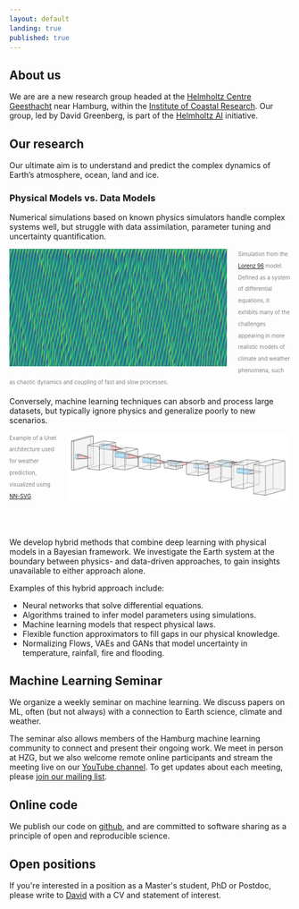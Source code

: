 ```yaml
---
layout: default
landing: true
published: true
---
```


## About us
We are are a new research group headed at the [Helmholtz Centre Geesthacht](https://www.hzg.de/index.php.en) near Hamburg, within the [Institute of Coastal Research](https://www.hzg.de/institutes_platforms/coastal_research/index.php.en). Our group, led by David Greenberg, is part of the [Helmholtz AI](https://www.helmholtz.ai/) initiative.

## Our research
Our ultimate aim is to understand and predict the complex dynamics of Earth’s atmosphere, ocean, land and ice.

### Physical Models vs. Data Models 
Numerical simulations based on known physics simulators handle complex systems well, but struggle with data assimilation, parameter tuning and uncertainty quantification.

<img align="left" src="L96.png" width="390" height="210" style="margin: 0px 20px 0px 0px"/> <span style="color:gray"><sub><sup>Simulation from the [Lorenz 96](http://eaps4.mit.edu/research/Lorenz/Predicability_a_Problem_2006.pdf) model. Defined as a system of differential equations, it exhibits many of the challenges appearing in more realistic models of climate and weather phenomena, such as chaotic dynamics and coupling of fast and slow processes.</sup></sub></span>

Conversely, machine learning techniques can absorb and process large datasets, but typically ignore physics and generalize poorly to new scenarios.

<img align="right" src="Unet.png" width="400" height="120" style="margin: 0px 0px 0px 20px"/> <span style="color:gray"><sub><sup>Example of a Unet architecture used for weather prediction, visualized using [NN-SVG](https://doi.org/10.21105/joss.00747).</sup></sub></span>

<br/><br/>

We develop hybrid methods that combine deep learning with physical models in a Bayesian framework. We investigate the Earth system at the boundary between physics- and data-driven approaches, to gain insights unavailable to either approach alone.

Examples of this hybrid approach include:
* Neural networks that solve differential equations.
* Algorithms trained to infer model parameters using simulations.
* Machine learning models that respect physical laws.
* Flexible function approximators to fill gaps in our physical knowledge.
* Normalizing Flows, VAEs and GANs that model uncertainty in temperature, rainfall, fire and flooding.

## Machine Learning Seminar
We organize a weekly seminar on machine learning. We discuss papers on ML, often (but not always) with a connection to Earth science, climate and weather.

The seminar also allows members of the Hamburg machine learning community to connect and present their ongoing work. We meet in person at HZG, but we also welcome remote online participants and stream the meeting live on our [YouTube channel](https://www.youtube.com/channel/UCyXAYFO3h-tBIEbPEqMnNKw). To get updates about each meeting, please [join our mailing list](https://groups.google.com/forum/#!forum/mlhzg/join). 

## Online code
We publish our code on [github](https://github.com/m-dml), and are committed to software sharing as a principle of open and reproducible science.

## Open positions
If you're interested in a position as a Master's student, PhD or Postdoc, please write to [David](mailto:david.greenberg@hzg.de) with a CV and statement of interest. 
